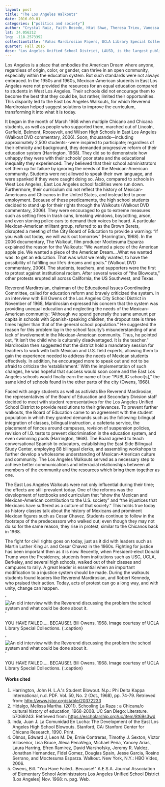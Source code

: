 ```yaml
---
layout: post
title: "The Los Angeles Walkouts"
date: 2016-09-01
categories: ["politics and society"]
author: "Crystal Ruiz, Faith Bosede, Htat Shwe, Theresa Trieu, Vanessa Bautista"
lat: 34.056212
lng: -118.2573392
collectiontitle: "Vahac Mardirosian Papers, UCLA Library Special Collections"
quarter: Fall 2016
desc: "Los Angeles Unified School District, LAUSD, is the largest public school system in California and the second largest in the nation. It serves over 640,000 students in about 900 schools. The district includes the city of Los Angeles as well as parts of 31 smaller municipalities plus some unincorporated sections of Southern California. It was founded in 1853 to increase the city's Academic performance and graduation rate. The interview is between Bill Owens, from LAUSD, and Reverend Mardirosian, in which Owens gains insight from the Reverend, who is the chairman of the Educational Issues Coordinating Committee. The Reverend informs Owens how the school officials could solve the issues between themselves and Mexican-American students, concerning the future of the Los Angeles City Schools."
---
```

Los Angeles is a place that embodies the American Dream where anyone, regardless of origin, color, or gender, can thrive in an open community, especially within the education system. But such standards were not always embraced. In the 1950s and 1960s, Mexican-American students in East Los Angeles were not provided the resources for an equal education compared to students in West Los Angeles. Their schools did not encourage them to become the best that they could be, but rather, limited their opportunities. This disparity led to the East Los Angeles Walkouts, for which Reverend Mardirosian helped suggest solutions to improve the curriculum, transforming it into what it is today.

It began in the month of March 1968 when multiple Chicano and Chicana students, as well as people who supported them, marched out of Lincoln, Garfield, Belmont, Roosevelt, and Wilson High Schools in East Los Angeles (Walkout DVD commentary, 2006). Soon, thousands--including approximately 2,500 students--were inspired to participate; regardless of their ethnicity and background, they demanded progressive reform of their education system (Harrington, 1968). They did so to demonstrate how unhappy they were with their schools’ poor state and the educational inequality they experienced. They believed that their school administrators set them up for failure by ignoring the needs of the Mexican-American community. Students were not allowed to speak their own language, and were spanked if they were caught doing so. Also, compared to schools in West Los Angeles, East Los Angeles school facilities were run down. Furthermore, their curriculum did not reflect the history of Mexican-Americans and Chicanos in the United States, and instead led to poor employment. Because of these predicaments, the high school students decided to stand up for their rights through the Walkouts (Walkout DVD commentary, 2006). They were encouraged to go to extreme measures such as setting fires in trash cans, breaking windows, boycotting, arson, and even stoning police cars to demand their voices be heard. A particular Mexican-American militant group, referred to as the Brown Berets, disrupted a meeting of the City Board of Education to provide a warning: “If you walk out today, we will walk out tomorrow” (Harrington, 1968). In the 2006 documentary, The Walkout, film producer Moctesuma Esparza explained the reason for the Walkouts: “We wanted a piece of the American apple pie. We wanted a piece of the American Dream….What we wanted was: to get an education. That was what we really wanted, to have the possibility of fulfilling our life’s dreams and goals.” (Walkout DVD commentary, 2006). The students, teachers, and supporters were the first to protest against institutional racism. After several weeks of “the Blowouts,” other protests erupted all across California, the US Southwest, and Texas.

Reverend Mardirosian, chairman of the Educational Issues Coordinating Committee, called for education reform and bravely criticized the system. In an interview with Bill Owens of the Los Angeles City School District in November of 1968, Mardirosian expressed his concern that the system was providing unequal education and neglecting the needs of the Mexican-American community: “Although we spend generally the same amount per capita in schools with Spanish-speaking children, the dropout rate is three times higher than that of the general school population.” He suggested the reason for this problem lay in the school faculty’s misunderstanding of and lack of involvement in the Mexican-American community. Thus, he pointed out, “it isn’t the child who is culturally disadvantaged. It is the teacher.” Mardirosian then suggested that the district hold a mandatory session for teachers to work with both Mexican and U.S. field experts, allowing them to gain the experience needed to address the needs of Mexican students effectively. In addition, he encouraged more to speak out and not to be afraid to criticize the ‘establishment.’ With the implementation of such changes, he was hopeful that success would soon come and the East Los Angeles schools would finally earn the name of true “PUBLIC school[s],” the same kind of schools found in the other parts of the city (Owens, 1968).

Faced with angry students as well as activists like Reverend Mardirosian, the representatives of the Board of Education and Secondary Division staff decided to meet with student representatives for the Los Angeles Unified School District to provide resolutions to their grievances. To prevent further walkouts, the Board of Education came to an agreement with the student population in which they granted demands such as the following: bilingual integration of classes, bilingual instruction, a cafeteria service, the placement of fences around campuses, revision of suspension policies, revision of I.Q. tests to prevent discrimination in the education system, and even swimming pools (Harrington, 1968). The Board agreed to teach conversational Spanish to educators, establishing the East Side Bilingual Study Center, employing 88 bilingual clerks, and assembling workshops to further develop a wholesome understanding of Mexican-American culture and community. The Los Angeles Walkouts served as a necessary step to achieve better communications and interracial relationships between all members of the community and the resources which bring them together as one.

The East Los Angeles Walkouts were not only influential during their time; the effects are still prevalent today. One of the reforms was the development of textbooks and curriculum that “show the Mexican and Mexican-American contribution to the U.S. society” and “the injustices that Mexicans have suffered as a culture of that society.” This holds true today as history classes talk about the history of Mexicans and prominent Mexican figures such as Cesar Chavez. Students continue to follow in the footsteps of the predecessors who walked out; even though they may not do so for the same reason, they rise in protest, similar to the Chicanos back in 1968.

The fight for civil rights goes on today, just as it did with leaders such as Martin Luther King Jr. and Cesar Chavez in the 1960s. Fighting for justice has been important then as it is now. Recently, when President-elect Donald Trump won the Presidency, students from institutions such as USC, UCLA, Berkeley, and several high schools, walked out of their classes and campuses to rally. A great leader is essential when an important modification to a injustice system should be made. During the walkouts students found leaders like Reverend Mardirosian, and Robert Kennedy, who praised their action. Today, acts of protest can go a long way, and with unity, change can happen.


'![An old interview with the Reverend discussing the problem the school system and what could be done about it.](images/walkouts_1.jpg)'

YOU HAVE FAILED….. BECAUSE!. Bill Owens, 1968. Image courtesy of UCLA Library Special Collections.
   {:.caption}

'![An old interview with the Reverend discussing the problem the school system and what could be done about it.](images/walkouts_2.jpg)'

YOU HAVE FAILED….. BECAUSE!. Bill Owens, 1968. Image courtesy of UCLA Library Special Collections.
   {:.caption}


#### Works cited

1. Harrington, John H. L.A.'s Student Blowout. N.p.: Phi Delta Kappa International, n.d. PDF. Vol. 50, No. 2 (Oct., 1968), pp. 74-79. Retrieved from: <a target="_blank" href="http://www.jstor.org/stable/20372233" type="url"> http://www.jstor.org/stable/20372233 </a>
2. Hidalgo, Melissa Martha. (2011). Schooling La Raza : a Chicana/o cultural history of education, 1968-2008. UC San Diego: Literature. b7069243. Retrieved from: <a target="_blank" href="https://escholarship.org/uc/item/8t69s3wd" type="url"> https://escholarship.org/uc/item/8t69s3wd </a>
3. Inda, Juan J. La Comunidad En Lucha: The Development of the East Los Angeles High School Blowouts. Stanford, CA: Stanford Center for Chicano Research, 1990. Print.
4. Olmos, Edward J, Leon M. De, Ernie Contreras, Timothy J. Sexton, Victor Villaseñor, Lisa Bruce,  Alexa PenaVega, Michael Peña, Yancey Arias, Laura Harring, Efren Ramirez, David Warshofsky, Jeremy R. Valdez, Jonathan Hernandez, Fidel Gomez, Douglas Spain, Jesse Garcia, Rosino Serrano, and Moctesuma Esparza. Walkout. New York, N.Y.: HBO Video, 2006.
5. Owens, Bill. &quot;You Have Failed...Because!&quot; A.E.S.A. Journal Association of Elementary School Administrators Los Angeles Unified School District [Los Angeles] Nov. 1968: n. pag. Web.
